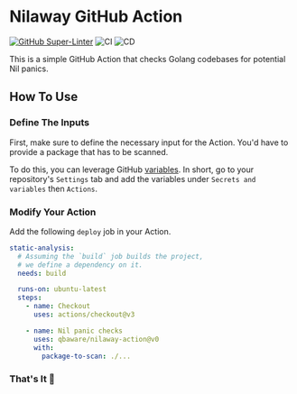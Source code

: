 # Nilaway GitHub Action

[![GitHub Super-Linter](https://github.com/qbaware/nilaway-action/actions/workflows/linter.yml/badge.svg)](https://github.com/super-linter/super-linter)
![CI](https://github.com/qbaware/nilaway-action/actions/workflows/ci.yml/badge.svg)
![CD](https://github.com/qbaware/nilaway-action/actions/workflows/cd.yml/badge.svg)

This is a simple GitHub Action that checks Golang codebases for potential Nil panics.

## How To Use

### Define The Inputs

First, make sure to define the necessary input for the Action. You'd
have to provide a package that has to be scanned.

To do this, you can leverage GitHub
[variables](https://docs.github.com/en/actions/learn-github-actions/variables).
In short, go to your repository's `Settings` tab and add the variables under `Secrets and variables` then `Actions`.

### Modify Your Action

Add the following `deploy` job in your Action.

``` yaml
static-analysis:
  # Assuming the `build` job builds the project,
  # we define a dependency on it.
  needs: build

  runs-on: ubuntu-latest
  steps:
    - name: Checkout
      uses: actions/checkout@v3

    - name: Nil panic checks
      uses: qbaware/nilaway-action@v0
      with:
        package-to-scan: ./...
```

### That's It 🎉

